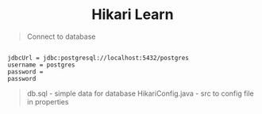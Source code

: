 <h1 align="center">Hikari Learn</h1>

> Connect to database
<code>
jdbcUrl = jdbc:postgresql://localhost:5432/postgres
</code

<code>username = postgres</code>
<code><br>password = password</code>

> db.sql - simple data for database
> HikariConfig.java - src to config file in properties
